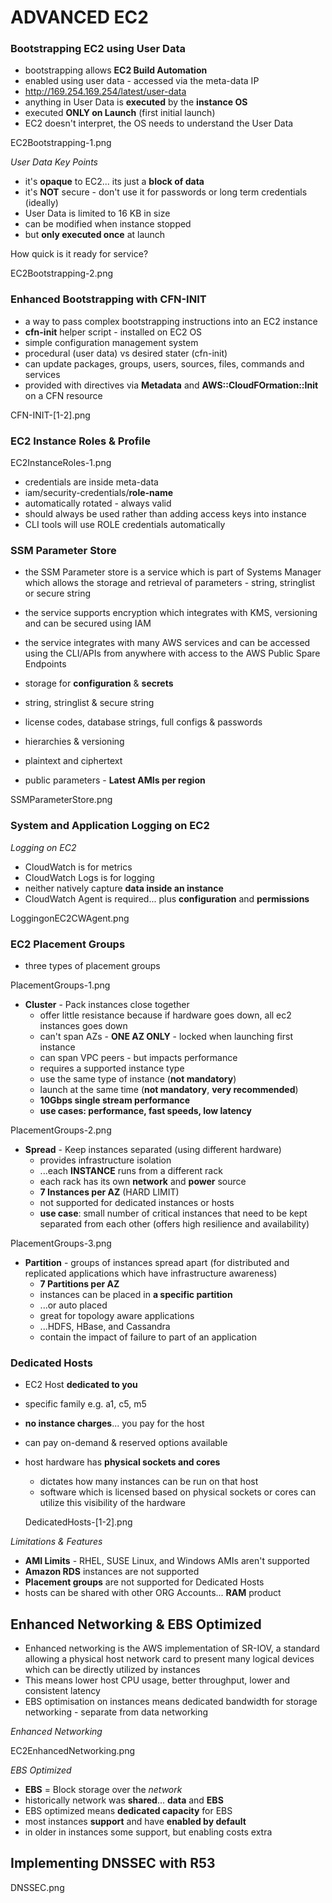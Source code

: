 # ADVANCED EC2

### Bootstrapping EC2 using User Data

- bootstrapping allows **EC2 Build Automation**
- enabled using user data - accessed via the meta-data IP
- http://169.254.169.254/latest/user-data
- anything in User Data is **executed** by the **instance OS**
- executed **ONLY on Launch** (first initial launch)
- EC2 doesn't interpret, the OS needs to understand the User Data

EC2Bootstrapping-1.png

_User Data Key Points_

- it's **opaque** to EC2... its just a **block of data**
- it's **NOT** secure - don't use it for passwords or long term credentials (ideally)
- User Data is limited to 16 KB in size
- can be modified when instance stopped
- but **only executed once** at launch

How quick is it ready for service?

EC2Bootstrapping-2.png

### Enhanced Bootstrapping with CFN-INIT

- a way to pass complex bootstrapping instructions into an EC2 instance
- **cfn-init** helper script - installed on EC2 OS
- simple configuration management system
- procedural (user data) vs desired stater (cfn-init)
- can update packages, groups, users, sources, files, commands and services
- provided with directives via **Metadata** and **AWS::CloudFOrmation::Init** on a CFN resource

CFN-INIT-[1-2].png

### EC2 Instance Roles & Profile

EC2InstanceRoles-1.png

- credentials are inside meta-data
- iam/security-credentials/**role-name**
- automatically rotated - always valid
- should always be used rather than adding access keys into instance
- CLI tools will use ROLE credentials automatically

### SSM Parameter Store

- the SSM Parameter store is a service which is part of Systems Manager which allows the storage and retrieval of parameters - string, stringlist or secure string
- the service supports encryption which integrates with KMS, versioning and can be secured using IAM
- the service integrates with many AWS services and can be accessed using the CLI/APIs from anywhere with access to the AWS Public Spare Endpoints

- storage for **configuration** & **secrets**
- string, stringlist & secure string
- license codes, database strings, full configs & passwords
- hierarchies & versioning
- plaintext and ciphertext
- public parameters - **Latest AMIs per region**

SSMParameterStore.png

### System and Application Logging on EC2

_Logging on EC2_

- CloudWatch is for metrics
- CloudWatch Logs is for logging
- neither natively capture **data inside an instance**
- CloudWatch Agent is required... plus **configuration** and **permissions**

LoggingonEC2CWAgent.png

### EC2 Placement Groups

- three types of placement groups

PlacementGroups-1.png

- **Cluster** - Pack instances close together
  - offer little resistance because if hardware goes down, all ec2 instances goes down
  - can't span AZs - **ONE AZ ONLY** - locked when launching first instance
  - can span VPC peers - but impacts performance
  - requires a supported instance type
  - use the same type of instance (**not mandatory**)
  - launch at the same time (**not mandatory**, **very recommended**)
  - **10Gbps single stream performance**
  - **use cases: performance, fast speeds, low latency**

PlacementGroups-2.png

- **Spread** - Keep instances separated (using different hardware)
  - provides infrastructure isolation
  - ...each **INSTANCE** runs from a different rack
  - each rack has its own **network** and **power** source
  - **7 Instances per AZ** (HARD LIMIT)
  - not supported for dedicated instances or hosts
  - **use case**: small number of critical instances that need to be kept separated from each other (offers high resilience and availability)

PlacementGroups-3.png

- **Partition** - groups of instances spread apart (for distributed and replicated applications which have infrastructure awareness)
  - **7 Partitions per AZ**
  - instances can be placed in **a specific partition**
  - ...or auto placed
  - great for topology aware applications
  - ...HDFS, HBase, and Cassandra
  - contain the impact of failure to part of an application

### Dedicated Hosts

- EC2 Host **dedicated to you**
- specific family e.g. a1, c5, m5
- **no instance charges**... you pay for the host
- can pay on-demand & reserved options available
- host hardware has **physical sockets and cores**

  - dictates how many instances can be run on that host
  - software which is licensed based on physical sockets or cores can utilize this visibility of the hardware

  DedicatedHosts-[1-2].png

_Limitations & Features_

- **AMI Limits** - RHEL, SUSE Linux, and Windows AMIs aren't supported
- **Amazon RDS** instances are not supported
- **Placement groups** are not supported for Dedicated Hosts
- hosts can be shared with other ORG Accounts... **RAM** product

## Enhanced Networking & EBS Optimized

- Enhanced networking is the AWS implementation of SR-IOV, a standard allowing a physical host network card to present many logical devices which can be directly utilized by instances
- This means lower host CPU usage, better throughput, lower and consistent latency
- EBS optimisation on instances means dedicated bandwidth for storage networking - separate from data networking

_Enhanced Networking_

EC2EnhancedNetworking.png

_EBS Optimized_

- **EBS** = Block storage over the _network_
- historically network was **shared**... **data** and **EBS**
- EBS optimized means **dedicated capacity** for EBS
- most instances **support** and have **enabled by default**
- in older in instances some support, but enabling costs extra

## Implementing DNSSEC with R53

DNSSEC.png
